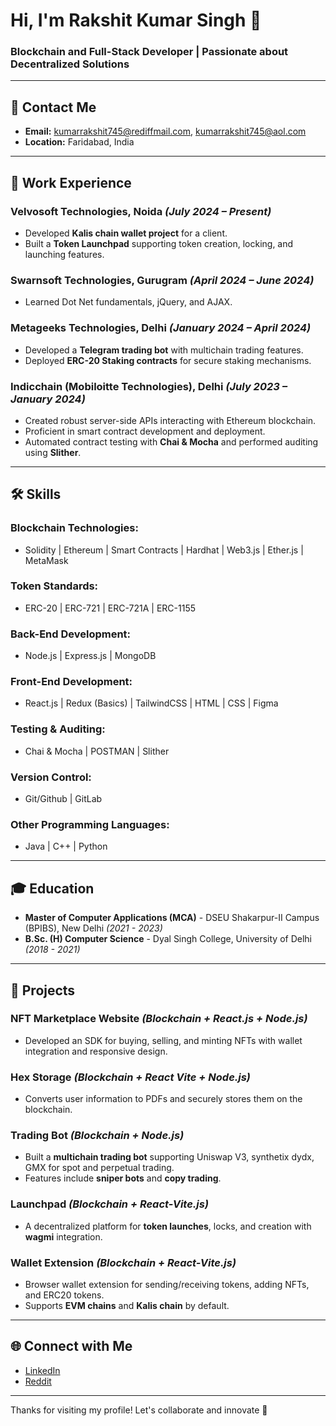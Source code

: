 # Hi, I'm Rakshit Kumar Singh 👋

### Blockchain and Full-Stack Developer | Passionate about Decentralized Solutions

---

## 📧 Contact Me
- **Email:** [kumarrakshit745@rediffmail.com](mailto:kumarrakshit745@rediffmail.com), [kumarrakshit745@aol.com](mailto:kumarrakshit745@aol.com)
- **Location:** Faridabad, India  

---

## 💼 Work Experience

### **Velvosoft Technologies, Noida** *(July 2024 – Present)*  
- Developed **Kalis chain wallet project** for a client.  
- Built a **Token Launchpad** supporting token creation, locking, and launching features.  

### **Swarnsoft Technologies, Gurugram** *(April 2024 – June 2024)*  
- Learned Dot Net fundamentals, jQuery, and AJAX.  

### **Metageeks Technologies, Delhi** *(January 2024 – April 2024)*  
- Developed a **Telegram trading bot** with multichain trading features.  
- Deployed **ERC-20 Staking contracts** for secure staking mechanisms.  

### **Indicchain (Mobiloitte Technologies), Delhi** *(July 2023 – January 2024)*  
- Created robust server-side APIs interacting with Ethereum blockchain.  
- Proficient in smart contract development and deployment.  
- Automated contract testing with **Chai & Mocha** and performed auditing using **Slither**.  

---

## 🛠️ Skills

### **Blockchain Technologies:**
- Solidity | Ethereum | Smart Contracts | Hardhat | Web3.js | Ether.js | MetaMask

### **Token Standards:**
- ERC-20 | ERC-721 | ERC-721A | ERC-1155

### **Back-End Development:**
- Node.js | Express.js | MongoDB

### **Front-End Development:**
- React.js | Redux (Basics) | TailwindCSS | HTML | CSS | Figma

### **Testing & Auditing:**
- Chai & Mocha | POSTMAN | Slither

### **Version Control:**
- Git/Github | GitLab

### **Other Programming Languages:**
- Java | C++ | Python

---

## 🎓 Education

- **Master of Computer Applications (MCA)** - DSEU Shakarpur-II Campus (BPIBS), New Delhi *(2021 - 2023)*
- **B.Sc. (H) Computer Science** - Dyal Singh College, University of Delhi *(2018 - 2021)*

---

## 🚀 Projects

### **NFT Marketplace Website** *(Blockchain + React.js + Node.js)*
- Developed an SDK for buying, selling, and minting NFTs with wallet integration and responsive design.

### **Hex Storage** *(Blockchain + React Vite + Node.js)*
- Converts user information to PDFs and securely stores them on the blockchain.

### **Trading Bot** *(Blockchain + Node.js)*
- Built a **multichain trading bot** supporting Uniswap V3, synthetix dydx, GMX for spot and perpetual trading.
- Features include **sniper bots** and **copy trading**.

### **Launchpad** *(Blockchain + React-Vite.js)*
- A decentralized platform for **token launches**, locks, and creation with **wagmi** integration.

### **Wallet Extension** *(Blockchain + React-Vite.js)*
- Browser wallet extension for sending/receiving tokens, adding NFTs, and ERC20 tokens.
- Supports **EVM chains** and **Kalis chain** by default.

---

## 🌐 Connect with Me
- [LinkedIn](https://www.linkedin.com/in/rakshit-kumar-singh-526a13146/)
- [Reddit](https://www.reddit.com/user/AgentDave745/)

---

Thanks for visiting my profile! Let's collaborate and innovate 🚀
